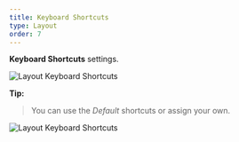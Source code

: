 ```yaml
---
title: Keyboard Shortcuts
type: Layout
order: 7
---
```


**Keyboard Shortcuts** settings.

![Layout Keyboard Shortcuts](http://f.cl.ly/items/3V3k0E1r0T1v0N0A2d3s/Shortcuts.png)

**Tip:**

> You can use the *Default* shortcuts or assign your own.

![Layout Keyboard Shortcuts](http://f.cl.ly/items/273o1g293N3i24311n1A/11%20Shortcuts%20Panel.png)
